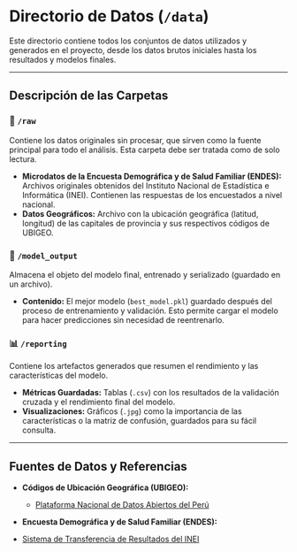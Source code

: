 # Directorio de Datos (`/data`)

Este directorio contiene todos los conjuntos de datos utilizados y generados en el proyecto, desde los datos brutos iniciales hasta los resultados y modelos finales.


---
## Descripción de las Carpetas

### 📂 `/raw`
Contiene los datos originales sin procesar, que sirven como la fuente principal para todo el análisis. Esta carpeta debe ser tratada como de solo lectura.

* **Microdatos de la Encuesta Demográfica y de Salud Familiar (ENDES):** Archivos originales obtenidos del Instituto Nacional de Estadística e Informática (INEI). Contienen las respuestas de los encuestados a nivel nacional.
* **Datos Geográficos:** Archivo con la ubicación geográfica (latitud, longitud) de las capitales de provincia y sus respectivos códigos de UBIGEO.

### 🧠 `/model_output`
Almacena el objeto del modelo final, entrenado y serializado (guardado en un archivo).

* **Contenido:** El mejor modelo (`best_model.pkl`) guardado después del proceso de entrenamiento y validación. Esto permite cargar el modelo para hacer predicciones sin necesidad de reentrenarlo.

### 📊 `/reporting`
Contiene los artefactos generados que resumen el rendimiento y las características del modelo.

* **Métricas Guardadas:** Tablas (`.csv`) con los resultados de la validación cruzada y el rendimiento final del modelo.
* **Visualizaciones:** Gráficos (`.jpg`) como la importancia de las características o la matriz de confusión, guardados para su fácil consulta.

---
## Fuentes de Datos y Referencias

* **Códigos de Ubicación Geográfica (UBIGEO):**
    * [Plataforma Nacional de Datos Abiertos del Perú](https://datosabiertos.gob.pe/dataset/codigos-equivalentes-de-ubigeo-del-peru)

* **Encuesta Demográfica y de Salud Familiar (ENDES):**
* [Sistema de Transferencia de Resultados del INEI](https://proyectos.inei.gob.pe/iinei/srienaho/Consulta_por_Encuesta.asp)